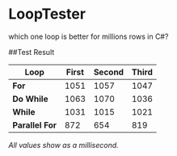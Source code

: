 # LoopTester
which one loop is better for millions rows in C#?


##Test Result

| Loop | First | Second | Third |
| --- | --- | --- | --- |
| **For** | 1051 | 1057 | 1047 |
| **Do While** | 1063 | 1070 | 1036 |
| **While** | 1031 | 1015 | 1021 |
| **Parallel For** | 872 | 654 | 819 |

*All values show as a millisecond.*